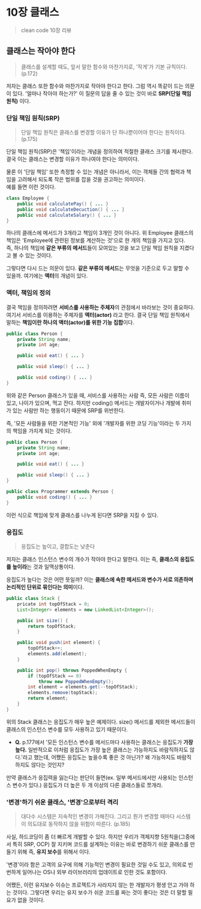 # 10장 클래스

> clean code 10장 리뷰

## 클래스는 작아야 한다

> 클래스를 설계할 때도, 앞서 말한 함수와 마찬가지로, '작게'가 기본 규칙이다. (p.172)

저자는 클래스 또한 함수와 마찬가지로 작아야 한다고 한다. 그럼 역시 똑같이 드는 의문이 있다. '얼마나 작아야 하는가?' 이 질문의 답을 줄 수 있는 것이 바로 **SRP(단일 책임 원칙)** 이다. </br>

### 단일 책임 원칙(SRP)

> 단일 책임 원칙은 클래스를 변경할 이유가 단 하나뿐이어야 한다는 원칙이다. (p.175)

단일 책임 원칙(SRP)은 '책임'이라는 개념을 정의하여 적절한 클래스 크기를 제시한다. 결국 이는 클래스는 변경할 이유가 하나여야 한다는 의미이다.

물론 이 '단일 책임' 또한 측정할 수 있는 개념은 아니라서, 이는 객체들 간의 협력과 책임을 고려해서 되도록 작은 범위를 잡을 것을 권고하는 의미이다. </br>
예를 들면 이런 것이다.

```java
class Employee {
	public void calculatePay() { ... }
	public void calculateDecuction() { ... }
	public void calculateSalary() { ... }
}
```

하나의 클래스에 메서드가 3개라고 책임이 3개인 것이 아니다. 위 Employee 클래스의 책임은 'Employee에 관련된 정보를 계산하는 것'으로 한 개의 책임을 가지고 있다. </br>
즉, 하나의 책임에 **같은 부류의 메서드**들이 모여있는 것을 보고 단일 책임 원칙을 지켰다고 볼 수 있는 것이다.

그렇다면 다시 드는 의문이 있다. **같은 부류의 메서드**는 무엇을 기준으로 두고 말할 수 있을까. 여기에는 **액터**의 개념이 있다.

### 액터, 책임의 정의

결국 책임을 정의하려면 **서비스를 사용하는 주체자**의 관점에서 바라보는 것이 중요하다. 여기서 서비스를 이용하는 주체자를 **액터(actor)** 라고 한다. 결국 단일 책임 원칙에서 말하는 **책임이란 하나의 액터(actor)를 위한 기능 집합**이다. </br>

```java
public class Person {
    private String name;
    private int age;

    public void eat() { ... }

    public void sleep() { ... }

    public void coding() { ... }
}
```

위와 같은 Person 클래스가 있을 때, 서비스를 사용하는 사람 즉, 모든 사람은 이름이 있고, 나이가 있으며, 먹고 잔다. 하지만 coding() 메서드는 개발자이거나 개발에 취미가 있는 사람만 하는 행동이기 때문에 SRP를 위반한다.

즉, '모든 사람들을 위한 기본적인 기능' 외에 '개발자를 위한 코딩 기능'이라는 두 가지의 책임을 가지게 되는 것이다.

```java
public class Person {
    private String name;
    private int age;

    public void eat() { ... }

    public void sleep() { ... }
}

public class Programmer extends Person {
    public void coding() { ... }
}
```

이런 식으로 책임에 맞게 클래스를 나누게 된다면 SRP을 지킬 수 있다.

### 응집도

> 응집도는 높이고, 결합도는 낮춘다

저자는 클래스 인스턴스 변수의 개수가 작아야 한다고 말한다. 이는 즉, **클래스의 응집도를 높이라**는 것과 일맥상통이다.

응집도가 높다는 것은 어떤 뜻일까? 이는 **클래스에 속한 메서드와 변수가 서로 의존하며 논리적인 단위로 묶인다는 의미**이다.

```java
public class Stack {
	pricate int topOfStack = 0;
	List<Integer> elements = new LinkedList<Integer>();

	public int size() {
		return topOfStack;
	}

	public void push(int element) {
		topOfStack++;
		elements.add(element);
	}

	public int pop() throws PoppedWhenEmpty {
		if (topOfStack == 0)
			throw new PoppedWhenEmpty();
		int element = elements.get(--topOfStack);
		elements.remove(topStack);
		return element;
	}
}
```

위의 Stack 클래스는 응집도가 매우 높은 예제이다. size() 메서드를 제외한 메서드들이 클래스의 인스턴스 변수를 모두 사용하고 있기 때문이다.

- **Q.** p.177에서 '모든 인스턴스 변수를 메서드마다 사용하는 클래스는 응집도가 **가장 높다.** 일반적으로 이처럼 응집도가 가장 높은 클래스는 가능하지도 바람직하지도 않다.'라고 했는데, 어쨌든 응집도는 높을수록 좋은 것 아닌가? 왜 가능하지도 바람직하지도 않다는 것인지?

만약 클래스가 응집력을 잃는다는 판단이 들면(ex. 일부 메서드에서만 사용되는 인스턴스 변수가 있다.) 응집도가 더 높은 두 개 이상의 다른 클래스들로 쪼개라.
</br>

### '변경'하기 쉬운 클래스, '변경'으로부터 격리

> 대다수 시스템은 지속적인 변경이 가해진다. 그리고 뭔가 변경할 때마다 시스템이 의도대로 동작하지 않을 위험이 따른다. (p.185)

사실, 하드코딩이 좀 더 빠르게 개발할 수 있다. 하지만 우리가 객체지향 5원칙을(그중에서 특히 SRP, OCP) 잘 지키며 코드를 설계하는 이유는 바로 변경하기 쉬운 클래스를 만들기 위해 즉, **유지 보수**를 위해서 이다.

'변경'이라 함은 고객의 요구에 의해 기능적인 변경이 필요한 것일 수도 있고, 의외로 빈번하게 일어나는 OS나 외부 라이브러리의 업데이트로 인한 것도 포함이다.

어쨌든, 이런 유지보수 이슈는 프로젝트가 사라지지 않는 한 개발자가 평생 안고 가야 하는 것이다. 그렇다면 우리는 유지 보수가 쉬운 코드를 짜는 것이 좋다는 것은 더 말할 필요가 없을 것이다.
